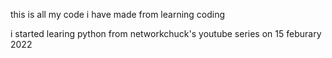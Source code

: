 this is all my code i have made from learning coding 

i started learing python from networkchuck's youtube series on 15 feburary 2022

